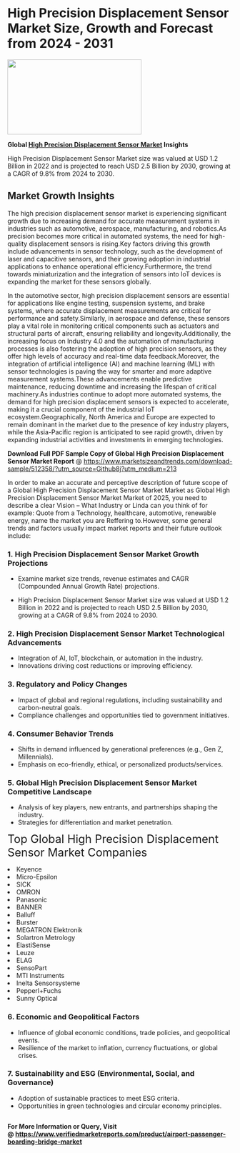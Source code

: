 <H1>High Precision Displacement Sensor Market Size, Growth and Forecast from 2024 - 2031</H1><img class="aligncenter size-medium wp-image-584254" src="https://thirdeyenews.in/wp-content/uploads/2024/09/Global-Market-Research-300x168.jpeg" alt="" width="300" height="168" /><p><strong>Global&nbsp;<a href="https://www.marketsizeandtrends.com/download-sample/512358/?utm_source=Github8j?utm_medium=213">High Precision Displacement Sensor Market</a> Insights</strong></p><p>High Precision Displacement Sensor Market size was valued at USD 1.2 Billion in 2022 and is projected to reach USD 2.5 Billion by 2030, growing at a CAGR of 9.8% from 2024 to 2030.</p><p><h2>Market Growth Insights</h2> <p>The high precision displacement sensor market is experiencing significant growth due to increasing demand for accurate measurement systems in industries such as automotive, aerospace, manufacturing, and robotics.As precision becomes more critical in automated systems, the need for high-quality displacement sensors is rising.Key factors driving this growth include advancements in sensor technology, such as the development of laser and capacitive sensors, and their growing adoption in industrial applications to enhance operational efficiency.Furthermore, the trend towards miniaturization and the integration of sensors into IoT devices is expanding the market for these sensors globally.</p> <p>In the automotive sector, high precision displacement sensors are essential for applications like engine testing, suspension systems, and brake systems, where accurate displacement measurements are critical for performance and safety.Similarly, in aerospace and defense, these sensors play a vital role in monitoring critical components such as actuators and structural parts of aircraft, ensuring reliability and longevity.Additionally, the increasing focus on Industry 4.0 and the automation of manufacturing processes is also fostering the adoption of high precision sensors, as they offer high levels of accuracy and real-time data feedback.Moreover, the integration of artificial intelligence (AI) and machine learning (ML) with sensor technologies is paving the way for smarter and more adaptive measurement systems.These advancements enable predictive maintenance, reducing downtime and increasing the lifespan of critical machinery.As industries continue to adopt more automated systems, the demand for high precision displacement sensors is expected to accelerate, making it a crucial component of the industrial IoT ecosystem.Geographically, North America and Europe are expected to remain dominant in the market due to the presence of key industry players, while the Asia-Pacific region is anticipated to see rapid growth, driven by expanding industrial activities and investments in emerging technologies.</p> <p><span class=""><strong>Download Full PDF Sample Copy of Global High Precision Displacement Sensor Market Report</strong> @ <a href="https://www.marketsizeandtrends.com/download-sample/512358/?utm_source=Github8j?utm_medium=213" target="_blank">https://www.marketsizeandtrends.com/download-sample/512358/?utm_source=Github8j?utm_medium=213</a></span></p><p>In order to make an accurate and perceptive description of future scope of a Global&nbsp;High Precision Displacement Sensor Market Market as Global&nbsp;High Precision Displacement Sensor Market Market of 2025, you need to describe a clear Vision &ndash; What Industry or Linda can you think of for example: Quote from a Technology, healthcare, automotive, renewable energy, name the market you are Reffering to.However, some general trends and factors usually impact market reports and their future outlook include:</p><h3>1.&nbsp;<strong>High Precision Displacement Sensor Market Growth Projections</strong></h3><ul><li>Examine market size trends, revenue estimates and CAGR (Compounded Annual Growth Rate) projections.</li><li><p>High Precision Displacement Sensor Market size was valued at USD 1.2 Billion in 2022 and is projected to reach USD 2.5 Billion by 2030, growing at a CAGR of 9.8% from 2024 to 2030.</p></li></ul><h3>2.&nbsp;<strong>High Precision Displacement Sensor Market Technological Advancements</strong></h3><ul><li>Integration of AI, IoT, blockchain, or automation in the industry.</li><li>Innovations driving cost reductions or improving efficiency.</li></ul><h3>3.&nbsp;<strong>Regulatory and Policy Changes</strong></h3><ul><li>Impact of global and regional regulations, including sustainability and carbon-neutral goals.</li><li>Compliance challenges and opportunities tied to government initiatives.</li></ul><h3>4.&nbsp;<strong>Consumer Behavior Trends</strong></h3><ul><li>Shifts in demand influenced by generational preferences (e.g., Gen Z, Millennials).</li><li>Emphasis on eco-friendly, ethical, or personalized products/services.</li></ul><h3>5.&nbsp;<strong>Global High Precision Displacement Sensor Market Competitive Landscape</strong></h3><ul><li>Analysis of key players, new entrants, and partnerships shaping the industry.</li><li>Strategies for differentiation and market penetration.</li></ul><p data-pm-slice="1 1 []"><span style="color: inherit; font-family: inherit; font-size: 25px;">Top Global High Precision Displacement Sensor Market Companies</span></p><div class="" data-test-id=""><p><li>Keyence</li><li> Micro-Epsilon</li><li> SICK</li><li> OMRON</li><li> Panasonic</li><li> BANNER</li><li> Balluff</li><li> Burster</li><li> MEGATRON Elektronik</li><li> Solartron Metrology</li><li> ElastiSense</li><li> Leuze</li><li> ELAG</li><li> SensoPart</li><li> MTI Instruments</li><li> Inelta Sensorsysteme</li><li> Pepperl+Fuchs</li><li> Sunny Optical</li></p></div><h3>6.&nbsp;<strong>Economic and Geopolitical Factors</strong></h3><ul><li>Influence of global economic conditions, trade policies, and geopolitical events.</li><li>Resilience of the market to inflation, currency fluctuations, or global crises.</li></ul><h3>7.&nbsp;<strong>Sustainability and ESG (Environmental, Social, and Governance)</strong></h3><ul><li>Adoption of sustainable practices to meet ESG criteria.</li><li>Opportunities in green technologies and circular economy principles.</li></ul><h2><strong style="font-size: 14px;">For More Information or Query, Visit @&nbsp;</strong><a style="background-color: #ffffff; font-size: 14px;" href="https://www.marketsizeandtrends.com/report/high-precision-displacement-sensor-market/" target="_blank">https://www.verifiedmarketreports.com/product/airport-passenger-boarding-bridge-market</a></h2>